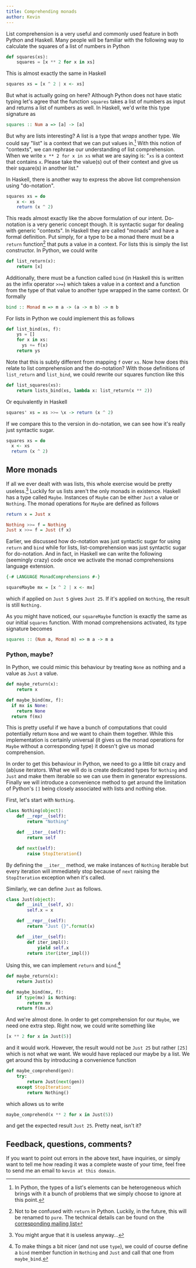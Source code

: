 ```yaml
---
title: Comprehending monads
author: Kevin
---
```


List comprehension is a very useful and commonly used feature in both Python
and Haskell. Many people will be familiar with the following way to calculate
the squares of a list of numbers in Python

```python
def squares(xs):
    squares = [x ** 2 for x in xs]
```

This is almost exactly the same in Haskell

```haskell
squares xs = [x ^ 2 | x <- xs]
```

But what is actually going on here? Although Python does not have static typing
let's agree that the function `squares` takes a list of numbers as input and
returns a list of numbers as well. In Haskell, we'd write this type signature as

```haskell
squares :: Num a => [a] -> [a]
```

But why are lists interesting? A list is a type that _wraps_ another type. We
could say "list" is a context that we can put values in.[^python-lists] With
this notion of "contexts", we can rephrase our understanding of list
comprehension. When we write `x ** 2 for x in xs` what we are saying is: "`xs`
is a context that contains `x`. Please take the value(s) out of their context
and give us their square(s) in another list."

In Haskell, there is another way to express the above list comprehension using
"do-notation".

```haskell
squares xs = do
    x <- xs
    return (x ^ 2)
```

This reads almost exactly like the above formulation of our intent. Do-notation
is a very generic concept though. It is syntactic sugar for dealing with
generic "contexts". In Haskell they are called "monads" and have a formal
definition. Put simply, for a type to be a monad there must be a `return`
function[^return-name] that puts a value in a context. For lists this is simply
the list constructor.  In Python, we could write

```python
def list_return(x):
    return [x]
```

Additionally, there must be a function called `bind` (in Haskell this is
written as the infix operator `>>=`) which takes a value in a context and a
function from the type of that value to another type wrapped in the same
context. Or formally

```haskell
bind :: Monad m => m a -> (a -> m b) -> m b
```

For lists in Python we could implement this as follows

```python
def list_bind(xs, f):
    ys = []
    for x in xs:
      ys += f(x)
    return ys
```

Note that this is subtly different from mapping `f` over `xs`. Now how does
this relate to list comprehension and the do-notation? With those definitions
of `list_return` and `list_bind`, we could rewrite our squares function like
this

```python
def list_squares(xs):
    return lists_bind(xs, lambda x: list_return(x ** 2))
```

Or equivalently in Haskell

```haskell
squares' xs = xs >>= \x -> return (x ^ 2)
```

If we compare this to the version in do-notation, we can see how it's really just syntactic sugar.

```haskell
squares xs = do
  x <- xs
  return (x ^ 2)
```

## More monads

If all we ever dealt with was lists, this whole exercise would be pretty
useless.[^useless] Luckily for us lists aren't the only monads in existence. Haskell has
a type called `Maybe`. Instances of `Maybe` can be either `Just` a value or
`Nothing`. The monad operations for `Maybe` are defined as follows

```haskell
return x = Just x

Nothing >>= f = Nothing
Just x >>= f = Just (f x)
```

Earlier, we discussed how do-notation was just syntactic sugar for using
`return` and `bind` while for lists, list-comprehension was just syntactic
sugar for do-notation. And in fact, in Haskell we can write the following
(seemingly crazy) code once we activate the monad comprehensions language
extension.

```haskell
{-# LANGUAGE MonadComprehensions #-}

squareMaybe mx = [x ^ 2 | x <- mx]
```

which if applied on `Just 5` gives `Just 25`. If it's applied on `Nothing`, the
result is still `Nothing.`

As you might have noticed, our `squareMaybe` function is exactly the same as
our initial `squares` function. With monad comprehensions activated, its type
signature becomes

```haskell
squares :: (Num a, Monad m) => m a -> m a
```

### Python, maybe?

In Python, we could mimic this behaviour by treating `None` as nothing and a
value as `Just` a value. 

```python
def maybe_return(x):
    return x

def maybe_bind(mx, f):
  if mx is None:
    return None
  return f(mx)
```

This is pretty useful if we have a bunch of computations that could potentially
return `None` and we want to chain them together. While this implementation is
certainly universal (it gives us the monad operations for `Maybe` without a
corresponding type) it doesn't give us monad comprehension.

In order to get this behaviour in Python, we need to go a little bit crazy and
(ab)use iterators. What we will do is create dedicated types for `Nothing` and
`Just` and make them iterable so we can use them in generator expressions.
Finally we will introduce a convenience method to get around the limitation of
Python's `[]` being closely associated with lists and nothing else.

First, let's start with `Nothing`.

```python
class Nothing(object):
    def __repr__(self):
        return "Nothing"

    def __iter__(self):
        return self

    def next(self):
        raise StopIteration()
```

By defining the `__iter__` method, we make instances of `Nothing` iterable but
every iteration will immediately stop because of `next` raising the
`StopIteration` exception when it's called.

Similarly, we can define `Just` as follows.

```python
class Just(object):
    def __init__(self, x):
        self.x = x

    def __repr__(self):
        return "Just {}".format(x)

    def __iter__(self):
        def iter_impl():
            yield self.x
        return iter(iter_impl())
```

Using this, we can implement `return` and `bind`.[^nicer-bind]

```python
def maybe_return(x):
    return Just(x)

def maybe_bind(mx, f):
    if type(mx) is Nothing:
        return mx
    return f(mx.x)
```

And we're almost done. In order to get comprehension for our `Maybe`, we need
one extra step. Right now, we could write something like

```python
[x ** 2 for x in Just(5)]
```

and it would work. However, the result would not be `Just 25` but rather `[25]`
which is not what we want. We would have replaced our maybe by a list. We get around this by introducing a convenience function

```python
def maybe_comprehend(gen):
    try:
        return Just(next(gen))
    except StopIteration:
        return Nothing()
```

which allows us to write

```python
maybe_comprehend(x ** 2 for x in Just(5))
```

and get the expected result `Just 25`. Pretty neat, isn't it?

## Feedback, questions, comments?
If you want to point out errors in the above text, have inquiries, or simply
want to tell me how reading it was a complete waste of your time, feel free to
send me an email to `kevin at this domain`.


[^python-lists]: In Python, the types of a list's elements can be heterogeneous
  which brings with it a bunch of problems that we simply choose to ignore at
  this point.
[^return-name]: Not to be confused with `return` in Python. Luckily, in the
  future, this will be renamed to `pure`. The technical details can be found on
  the [corresponding mailing
  list](https://mail.haskell.org/pipermail/libraries/2015-September/026121.html)
[^useless]: You might argue that it is useless anyway…
[^nicer-bind]: To make things a bit nicer (and not use `type`), we could of
  course define a `bind` member function in `Nothing` and `Just` and call that
  one from `maybe_bind`.
